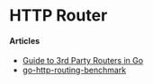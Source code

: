 # HTTP Router

#### Articles
* [Guide to 3rd Party Routers in Go](https://www.nicolasmerouze.com/guide-routers-golang/)
* [go-http-routing-benchmark](https://github.com/julienschmidt/go-http-routing-benchmark)
